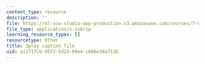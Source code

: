 ```yaml
---
content_type: resource
description: ''
file: https://ol-ocw-studio-app-production.s3.amazonaws.com/courses/7-016-introductory-biology-fall-2018/a11717cb95f25d2d89e4c666e38a711b_KlVHqq38KJU.vtt
file_type: application/x-subrip
learning_resource_types: []
resourcetype: Other
title: 3play caption file
uid: a11717cb-95f2-5d2d-89e4-c666e38a711b
---
```

